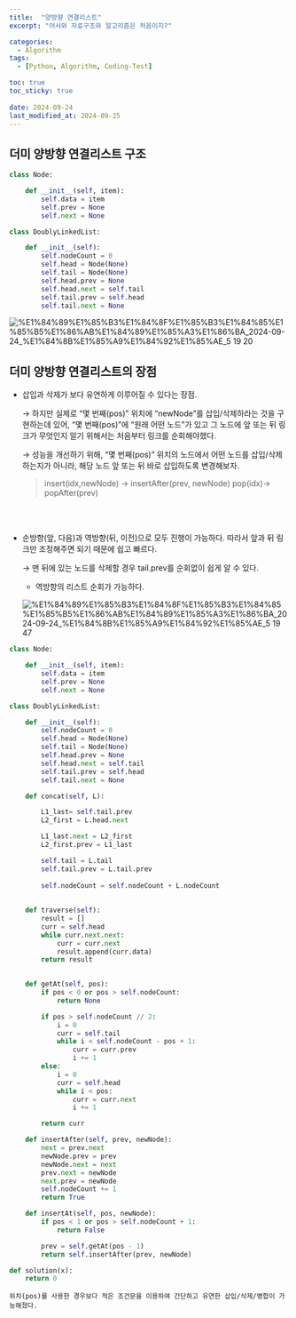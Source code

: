 ```yaml
---
title:  "양방향 연결리스트"
excerpt: "어서와 자료구조와 알고리즘은 처음이지?"

categories:
  - Algorithm
tags:
  - [Python, Algorithm, Coding-Test]

toc: true
toc_sticky: true
 
date: 2024-09-24
last_modified_at: 2024-09-25
---
```


## 더미 양방향 연결리스트 구조

```python
class Node:

	def __init__(self, item):
		self.data = item
		self.prev = None
		self.next = None

class DoublyLinkedList:

	def __init__(self):
		self.nodeCount = 0
		self.head = Node(None)
		self.tail = Node(None)
		self.head.prev = None
		self.head.next = self.tail
		self.tail.prev = self.head
		self.tail.next = None
```

![%E1%84%89%E1%85%B3%E1%84%8F%E1%85%B3%E1%84%85%E1%85%B5%E1%86%AB%E1%84%89%E1%85%A3%E1%86%BA_2024-09-24_%E1%84%8B%E1%85%A9%E1%84%92%E1%85%AE_5 19 20](https://github.com/user-attachments/assets/d08fb91b-6e4b-4fbb-95bd-2ee96abe5fa7)

## 더미 양방향 연결리스트의 장점

- 삽입과 삭제가 보다 유연하게 이루어질 수 있다는 장점.
	
	→ 하지만 실제로  “몇 번째(pos)” 위치에 “newNode”를 삽입/삭제하라는 것을 구현하는데 있어, “몇 번째(pos)”에 “원래 어떤 노드”가 있고 그 노드에 앞 또는 뒤 링크가 무엇인지 알기 위해서는 처음부터 링크를 순회해야했다. 
	
	→ 성능을 개선하기 위해, “몇 번째(pos)” 위치의 노드에서 어떤 노드를 삽입/삭제 하는지가 아니라, 해당 노드 앞 또는 뒤 바로 삽입하도록 변경해보자. 
	
	> insert(idx,newNode) → insertAfter(prev, newNode)
	pop(idx)→ popAfter(prev)
	> 

<br/>
<br/>
	
- 순방향(앞, 다음)과 역방향(뒤, 이전)으로 모두 진행이 가능하다. 따라서 앞과 뒤 링크만 조정해주면 되기 때문에 쉽고 빠르다.
	
	→ 맨 뒤에 있는 노드를 삭제할 경우 tail.prev를 순회없이 쉽게 알 수 있다.
	
	- 역방향의 리스트 순회가 가능하다.
   
	![%E1%84%89%E1%85%B3%E1%84%8F%E1%85%B3%E1%84%85%E1%85%B5%E1%86%AB%E1%84%89%E1%85%A3%E1%86%BA_2024-09-24_%E1%84%8B%E1%85%A9%E1%84%92%E1%85%AE_5 19 47](https://github.com/user-attachments/assets/25b3a60f-94cf-4165-94da-027a1a74fc7e)

  

```python
class Node:

	def __init__(self, item):
		self.data = item
		self.prev = None
		self.next = None

class DoublyLinkedList:

	def __init__(self):
		self.nodeCount = 0
		self.head = Node(None)
		self.tail = Node(None)
		self.head.prev = None
		self.head.next = self.tail
		self.tail.prev = self.head
		self.tail.next = None

	def concat(self, L):

		L1_last= self.tail.prev
		L2_first = L.head.next

		L1_last.next = L2_first
		L2_first.prev = L1_last

		self.tail = L.tail
		self.tail.prev = L.tail.prev         
		   
		self.nodeCount = self.nodeCount + L.nodeCount
		
		
	def traverse(self):
		result = []
		curr = self.head
		while curr.next.next:
			curr = curr.next
			result.append(curr.data)
		return result

	
	def getAt(self, pos):
		if pos < 0 or pos > self.nodeCount:
			return None

		if pos > self.nodeCount // 2:
			i = 0
			curr = self.tail
			while i < self.nodeCount - pos + 1:
				curr = curr.prev
				i += 1
		else:
			i = 0
			curr = self.head
			while i < pos:
				curr = curr.next
				i += 1

		return curr

	def insertAfter(self, prev, newNode):
		next = prev.next
		newNode.prev = prev
		newNode.next = next
		prev.next = newNode
		next.prev = newNode
		self.nodeCount += 1
		return True

	def insertAt(self, pos, newNode):
		if pos < 1 or pos > self.nodeCount + 1:
			return False

		prev = self.getAt(pos - 1)
		return self.insertAfter(prev, newNode)

def solution(x):
	return 0
```

	위치(pos)를 사용한 경우보다 적은 조건문을 이용하여 간단하고 유연한 삽입/삭제/병합이 가능해졌다.
